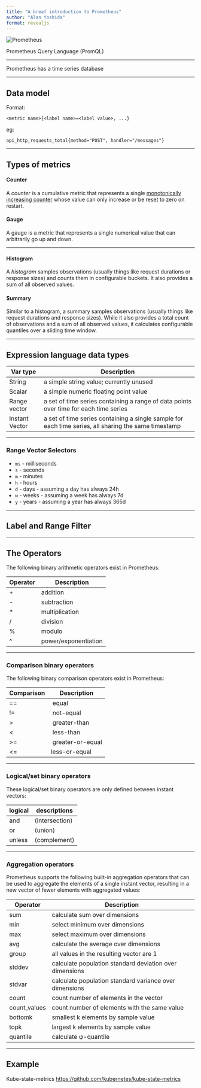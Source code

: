 ```yaml
---
title: "A breaf introduction to Prometheus"
author: "Alan Yoshida"
format: revealjs
---
```


![Prometheus](https://www.vectorlogo.zone/logos/prometheusio/prometheusio-ar21.svg)

Prometheus Query Language (PromQL)

---

Prometheus has a time series database

---

## Data model

Format:
```
<metric name>{<label name>=<label value>, ...}
```

eg:
```
api_http_requests_total{method="POST", handler="/messages"}
```

---

## Types of metrics

#### Counter
 A _counter_ is a cumulative metric that represents a single [monotonically increasing counter](https://en.wikipedia.org/wiki/Monotonic_function) whose value can only increase or be reset to zero on restart.

#### Gauge
A gauge is a metric that represents a single numerical value that can arbitrarily go up and down.

---

#### Histogram
A _histogram_ samples observations (usually things like request durations or response sizes) and counts them in configurable buckets. It also provides a sum of all observed values.

#### Summary
Similar to a histogram, a summary samples observations (usually things like request durations and response sizes). While it also provides a total count of observations and a sum of all observed values, it calculates configurable quantiles over a sliding time window.

---

## Expression language data types

| Var type | Description |
| - | - |
| String | a simple string value; currently unused |
| Scalar | a simple numeric floating point value |
| Range vector | a set of time series containing a range of data points over time for each time series |
| Instant Vector | a set of time series containing a single sample for each time series, all sharing the same timestamp |

---

### Range Vector Selectors

-   `ms` - milliseconds
-   `s` - seconds
-   `m` - minutes
-   `h` - hours
-   `d` - days - assuming a day has always 24h
-   `w` - weeks - assuming a week has always 7d
-   `y` - years - assuming a year has always 365d

---

## Label and Range Filter

---

## The Operators

The following binary arithmetic operators exist in Prometheus:

| Operator | Description |
| - | - |
| + | addition |
| - | subtraction |
| * | multiplication |
| / | division |
| % | modulo |
| ^ | power/exponentiation |

---

### Comparison binary operators
The following binary comparison operators exist in Prometheus:

| Comparison | Description |
| - | - |
| == | equal |
| != | not-equal |
| > | greater-than |
| < | less-than |
| >= | greater-or-equal |
| <= | less-or-equal |

---

### Logical/set binary operators
These logical/set binary operators are only defined between instant vectors:

| logical | descriptions |
| - | - |
| and | (intersection) |
| or | (union) |
| unless | (complement) |

---

### Aggregation operators
Prometheus supports the following built-in aggregation operators that can be used to aggregate the elements of a single instant vector, resulting in a new vector of fewer elements with aggregated values:

| Operator | Description |
| - | - |
| sum | calculate sum over dimensions |
| min | select minimum over dimensions |
| max | select maximum over dimensions |
| avg | calculate the average over dimensions |
| group | all values in the resulting vector are 1 |
| stddev | calculate population standard deviation over dimensions |
| stdvar | calculate population standard variance over dimensions |
| count | count number of elements in the vector |
| count_values | count number of elements with the same value |
| bottomk | smallest k elements by sample value |
| topk | largest k elements by sample value |
| quantile | calculate φ-quantile | 0 ≤ φ ≤ 1 | over dimensions |

---

## Example

Kube-state-metrics
https://github.com/kubernetes/kube-state-metrics



